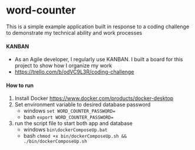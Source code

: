 # word-counter

This is a simple example application built in response to a coding challenge to demonstrate my technical ability and work processes


#### KANBAN
* As an Agile developer, I regularly use KANBAN. I built a board for this project to show how I organize my work  
* https://trello.com/b/odVC9L3R/coding-challenge

#### How to run
1. Install Docker https://www.docker.com/products/docker-desktop
2. Set environment variable to desired database password 
    * windows `set WORD_COUNTER_PASSWORD=`
    * bash `export WORD_COUNTER_PASSWORD=`
3. run the script file to start both app and database
    * windows `bin\dockerComposeUp.bat`
    * bash `chmod +x bin/dockerComposeUp.sh && ./bin/dockerComposeUp.sh`
